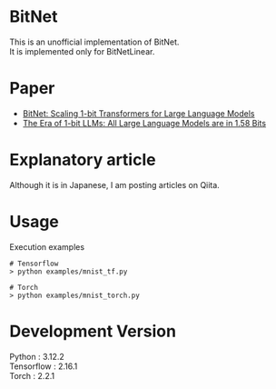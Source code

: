 # BitNet

This is an unofficial implementation of BitNet.  
It is implemented only for BitNetLinear.

# Paper

+ [BitNet: Scaling 1-bit Transformers for Large Language Models](https://arxiv.org/abs/2310.11453)
+ [The Era of 1-bit LLMs: All Large Language Models are in 1.58 Bits](https://arxiv.org/abs/2402.17764)


# Explanatory article

Although it is in Japanese, I am posting articles on Qiita.

[]()


# Usage

Execution examples

```
# Tensorflow
> python examples/mnist_tf.py

# Torch
> python examples/mnist_torch.py
```


# Development Version

Python : 3.12.2  
Tensorflow : 2.16.1  
Torch : 2.2.1  

